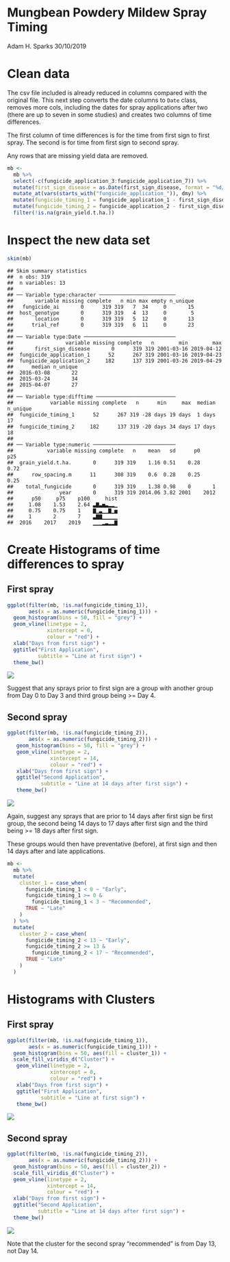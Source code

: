 Mungbean Powdery Mildew Spray Timing
================
Adam H. Sparks
30/10/2019

# Clean data

The csv file included is already reduced in columns compared with the
original file. This next step converts the date columns to `Date` class,
removes more cols, including the dates for spray applications after two
(there are up to seven in some studies) and creates two columns of time
differences.

The first column of time differences is for the time from first sign to
first spray. The second is for time from first sign to second spray.

Any rows that are missing yield data are removed.

``` r
mb <-
  mb %>%
  select(-c(fungicide_application_3:fungicide_application_7)) %>%
  mutate(first_sign_disease = as.Date(first_sign_disease, format = "%d/%m/%Y")) %>%
  mutate_at(vars(starts_with("fungicide_application_")), dmy) %>%
  mutate(fungicide_timing_1 = fungicide_application_1 - first_sign_disease) %>%
  mutate(fungicide_timing_2 = fungicide_application_2 - first_sign_disease) %>%
  filter(!is.na(grain_yield.t.ha.))
```

# Inspect the new data set

``` r
skim(mb)
```

    ## Skim summary statistics
    ##  n obs: 319 
    ##  n variables: 13 
    ## 
    ## ── Variable type:character ─────────────────────────
    ##       variable missing complete   n min max empty n_unique
    ##   fungicide_ai       0      319 319   7  34     0       15
    ##  host_genotype       0      319 319   4  13     0        5
    ##       location       0      319 319   5  12     0       13
    ##      trial_ref       0      319 319   6  11     0       23
    ## 
    ## ── Variable type:Date ──────────────────────────────
    ##                 variable missing complete   n        min        max
    ##       first_sign_disease       0      319 319 2001-03-16 2019-04-12
    ##  fungicide_application_1      52      267 319 2001-03-16 2019-04-23
    ##  fungicide_application_2     182      137 319 2001-03-26 2019-04-29
    ##      median n_unique
    ##  2016-03-08       22
    ##  2015-03-24       34
    ##  2015-04-07       27
    ## 
    ## ── Variable type:difftime ──────────────────────────
    ##            variable missing complete   n      min     max  median n_unique
    ##  fungicide_timing_1      52      267 319 -28 days 19 days  1 days       17
    ##  fungicide_timing_2     182      137 319 -20 days 34 days 17 days       18
    ## 
    ## ── Variable type:numeric ───────────────────────────
    ##           variable missing complete   n    mean   sd      p0     p25
    ##  grain_yield.t.ha.       0      319 319    1.16 0.51    0.28    0.72
    ##      row_spacing.m      11      308 319    0.6  0.28    0.25    0.25
    ##    total_fungicide       0      319 319    1.38 0.98    0       1   
    ##               year       0      319 319 2014.06 3.82 2001    2012   
    ##      p50     p75    p100     hist
    ##     1.08    1.53    2.64 ▃▇▃▅▃▂▂▁
    ##     0.75    0.75    1    ▇▁▃▁▁▇▁▅
    ##     1       2       7    ▃▇▇▁▁▁▁▁
    ##  2016    2017    2019    ▁▁▁▂▃▂▂▇

# Create Histograms of time differences to spray

## First spray

``` r
ggplot(filter(mb, !is.na(fungicide_timing_1)),
       aes(x = as.numeric(fungicide_timing_1))) +
  geom_histogram(bins = 50, fill = "grey") +
  geom_vline(linetype = 2,
             xintercept = 0,
             colour = "red") +
  xlab("Days from first sign") +
  ggtitle("First Application",
          subtitle = "Line at first sign") +
  theme_bw()
```

![](MB_PM_data_files/figure-gfm/first-spray-hist-1.png)<!-- -->

Suggest that any sprays prior to first sign are a group with another
group from Day 0 to Day 3 and third group being \>= Day 4.

## Second spray

``` r
ggplot(filter(mb, !is.na(fungicide_timing_2)),
       aes(x = as.numeric(fungicide_timing_2))) +
   geom_histogram(bins = 50, fill = "grey") +
   geom_vline(linetype = 2,
              xintercept = 14,
              colour = "red") +
   xlab("Days from first sign") +
   ggtitle("Second Application",
           subtitle = "Line at 14 days after first sign") +
   theme_bw()
```

![](MB_PM_data_files/figure-gfm/second-spray-hist-1.png)<!-- -->

Again, suggest any sprays that are prior to 14 days after first sign be
first group, the second being 14 days to 17 days after first sign and
the third being \>= 18 days after first sign.

These groups would then have preventative (before), at first sign and
then 14 days after and late applications.

``` r
mb <-
  mb %>%
  mutate(
    cluster_1 = case_when(
      fungicide_timing_1 < 0 ~ "Early",
      fungicide_timing_1 >= 0 &
        fungicide_timing_1 < 3 ~ "Recommended",
      TRUE ~ "Late"
    )
  ) %>%
  mutate(
    cluster_2 = case_when(
      fungicide_timing_2 < 13 ~ "Early",
      fungicide_timing_2 >= 13 &
        fungicide_timing_2 < 17 ~ "Recommended",
      TRUE ~ "Late"
    )
  )
```

# Histograms with Clusters

## First spray

``` r
ggplot(filter(mb, !is.na(fungicide_timing_1)),
       aes(x = as.numeric(fungicide_timing_1))) +
  geom_histogram(bins = 50, aes(fill = cluster_1)) +
  scale_fill_viridis_d("Cluster") +
   geom_vline(linetype = 2,
              xintercept = 0,
              colour = "red") +
   xlab("Days from first sign") +
   ggtitle("First Application",
           subtitle = "Line at first sign") +
   theme_bw()
```

![](MB_PM_data_files/figure-gfm/hist-clust1-1.png)<!-- -->

## Second spray

``` r
ggplot(filter(mb, !is.na(fungicide_timing_2)),
       aes(x = as.numeric(fungicide_timing_2))) +
  geom_histogram(bins = 50, aes(fill = cluster_2)) +
  scale_fill_viridis_d("Cluster") +
  geom_vline(linetype = 2,
             xintercept = 14,
             colour = "red") +
  xlab("Days from first sign") +
  ggtitle("Second Application",
          subtitle = "Line at 14 days after first sign") +
  theme_bw()
```

![](MB_PM_data_files/figure-gfm/hist-clust2-1.png)<!-- -->

Note that the cluster for the second spray “recommended” is from Day 13,
not Day 14.
